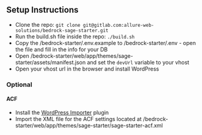 ## Setup Instructions
- Clone the repo: `git clone git@gitlab.com:allure-web-solutions/bedrock-sage-starter.git`
- Run the build.sh file inside the repo: `./build.sh`
- Copy the /bedrock-starter/.env.example to /bedrock-starter/.env - open the file and fill in the info for your DB
- Open /bedrock-starter/web/app/themes/sage-starter/assets/manifest.json and set the `devUrl` variable to your vhost
- Open your vhost url in the browser and install WordPress

### Optional

#### ACF
- Install the [WordPress Importer](https://wordpress.org/plugins/wordpress-importer/) plugin
- Import the XML file for the ACF settings located at /bedrock-starter/web/app/themes/sage-starter/sage-starter-acf.xml